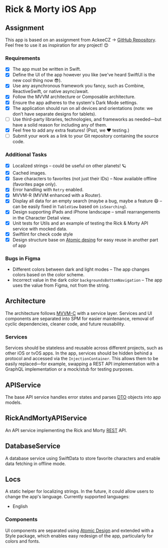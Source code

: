 # Rick & Morty iOS App

## Assignment
This app is based on an assignment from AckeeCZ -> [GitHub Repository](https://github.com/AckeeCZ/ios-task-rick-and-morty?tab=readme-ov-file). Feel free to use it as inspiration for any project! 😊

### Requirements

- [x] The app must be written in Swift.  
- [x] Define the UI of the app however you like (we've heard SwiftUI is the new cool thing now 😎).  
- [x] Use any asynchronous framework you fancy, such as Combine, ReactiveSwift, or native async/await.  
- [x] Follow the MVVM architecture or Composable architecture.  
- [x] Ensure the app adheres to the system's Dark Mode settings.  
- [x] The application should run on all devices and orientations (note: we don’t have separate designs for tablets).  
- [ ] Use third-party libraries, technologies, and frameworks as needed—but have a solid reason for including any of them.  
- [x] Feel free to add any extra features! (Psst, we ❤️ testing.)  
- [ ] Submit your work as a link to your Git repository containing the source code.  

### Additional Tasks

- [x] Localized strings – could be useful on other planets! 🪐
- [x] Cached images.  
- [x] Save characters to favorites (not just their IDs) – Now available offline (favorites page only).  
- [x] Error handling with `Retry` enabled.  
- [x] MVVM-R (MVVM enhanced with a Router).  
- [x] Display all data for an empty search (maybe a bug, maybe a feature 😄 – can be easily fixed in `TableView` based on `isSearching`).  
- [x] Design supporting iPads and iPhone landscape – small rearrangements in the Character Detail view.  
- [x] Unit tests for Utils and an example of testing the Rick & Morty API service with mocked data.  
- [x] Swiftlint for check code style
- [x] Design structure base on [Atomic desing](https://atomicdesign.bradfrost.com/chapter-2/) for easy reuse in another part of app

### Bugs in Figma
- Different colors between dark and light modes – The app changes colors based on the color scheme.  
- Incorrect value in the dark color `backgroundsBottomNavigation` – The app uses the value from Figma, not from the string.  

## Architecture

The architecture follows [MVVM-C](https://medium.com/sudo-by-icalia-labs/ios-architecture-mvvm-c-introduction-1-6-815204248518) with a service layer. Services and UI components are separated into SPM for easier maintenance, removal of cyclic dependencies, cleaner code, and future reusability.

### Services

Services should be stateless and reusable across different projects, such as other iOS or tvOS apps. In the app, services should be hidden behind a protocol and accessed via the `InjectionContainer`. This allows them to be easily replaced—for example, swapping a REST API implementation with a GraphQL implementation or a mock/stub for testing purposes.

## APIService

The base API service handles error states and parses [DTO](https://en.wikipedia.org/wiki/Data_transfer_object) objects into app models.

## RickAndMortyAPIService

An API service implementing the Rick and Morty [REST](https://rickandmortyapi.com/documentation/#rest) API.

## DatabaseService

A database service using SwiftData to store favorite characters and enable data fetching in offline mode.

## Locs

A static helper for localizing strings. In the future, it could allow users to change the app's language. Currently supported languages:

- English

### Components

UI components are separated using [Atomic Design](https://atomicdesign.bradfrost.com/chapter-2/) and extended with a Style package, which enables easy redesign of the app, particularly for colors and fonts.
